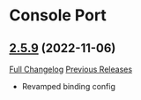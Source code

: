 # Console Port

## [2.5.9](https://github.com/seblindfors/ConsolePort/tree/2.5.9) (2022-11-06)
[Full Changelog](https://github.com/seblindfors/ConsolePort/compare/2.5.8...2.5.9) [Previous Releases](https://github.com/seblindfors/ConsolePort/releases)

- Revamped binding config  
